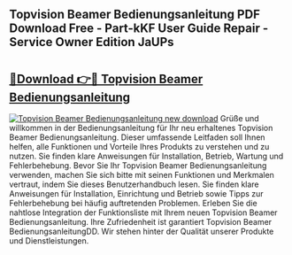 ## Topvision Beamer Bedienungsanleitung PDF Download Free - Part-kKF User Guide Repair - Service Owner Edition JaUPs

# <h2><a href="http://df1sty.blite.top/?on=Topvision+Beamer+Bedienungsanleitung">🔗Download 👉🔴 Topvision Beamer Bedienungsanleitung</a></h2>

[![Topvision Beamer Bedienungsanleitung new download](https://i.imgur.com/lujVjoI.png)](http://df1sty.blite.top/?on=Topvision+Beamer+Bedienungsanleitung)
Grüße und willkommen in der Bedienungsanleitung für Ihr neu erhaltenes Topvision Beamer Bedienungsanleitung. Dieser umfassende Leitfaden soll Ihnen helfen, alle Funktionen und Vorteile Ihres Produkts zu verstehen und zu nutzen. Sie finden klare Anweisungen für Installation, Betrieb, Wartung und Fehlerbehebung. Bevor Sie Ihr Topvision Beamer Bedienungsanleitung verwenden, machen Sie sich bitte mit seinen Funktionen und Merkmalen vertraut, indem Sie dieses Benutzerhandbuch lesen. Sie finden klare Anweisungen für Installation, Einrichtung und Betrieb sowie Tipps zur Fehlerbehebung bei häufig auftretenden Problemen. Erleben Sie die nahtlose Integration der Funktionsliste mit Ihrem neuen Topvision Beamer Bedienungsanleitung. Ihre Zufriedenheit ist garantiert Topvision Beamer BedienungsanleitungDD. Wir stehen hinter der Qualität unserer Produkte und Dienstleistungen.
